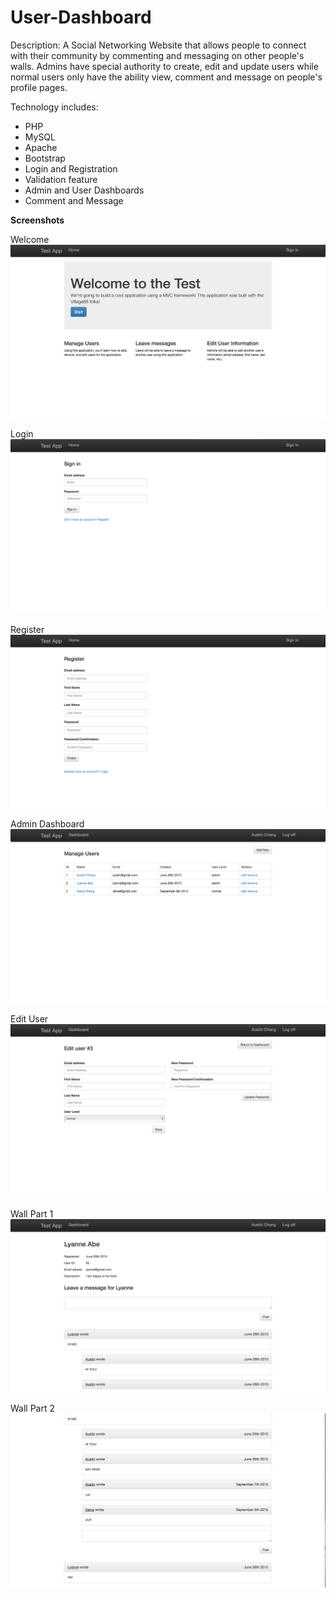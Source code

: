 # User-Dashboard

Description:
A Social Networking Website that allows people to connect with their community by commenting and messaging on other people's walls. Admins have special authority to create, edit and update users while normal users only have the ability view, comment and message on people's profile pages. 

Technology includes:
- PHP
- MySQL
- Apache
- Bootstrap
- Login and Registration
- Validation feature
- Admin and User Dashboards
- Comment and Message

__Screenshots__

Welcome
![screenshot1](/screenshots/welcome.png?raw=true)

Login
![screenshot2](/screenshots/login.png?raw=true)

Register
![screenshot2](/screenshots/register.png?raw=true)

Admin Dashboard
![screenshot4](/screenshots/adminDashboard.png?raw=true)

Edit User
![screenshot4](/screenshots/editUser.png?raw=true)

Wall Part 1
![screenshot4](/screenshots/wall1.png?raw=true)

Wall Part 2
![screenshot4](/screenshots/wall2.png?raw=true)
